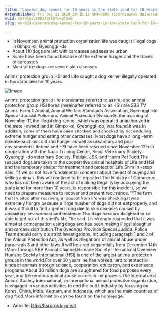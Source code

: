 ```yaml
---
title: "Covered dog kennel for 10 years in the state land for 10 years"
datePublished: Fri Dec 11 2020 20:15:12 GMT+0000 (Coordinated Universal Time)
cuid: cm74lksl9001f09l8fwky53w9
slug: en-624-covered-dog-kennel-for-10-years-in-the-state-land-for-10-years

---
```



- In November, animal protection organization life was caught illegal dogs in Gimpo -si, Gyeonggi -do
- About 110 dogs are left with carcasses and sesame urban
- Some have been found because of the extreme hunger and the traces of carcasses
- Most of the dogs are severe skin diseases

Animal protection group HSI and Life caught a dog kennel illegally operated in the state land for 10 years.

![Image](https://cdn.hashnode.com/res/hashnode/image/upload/v1739527191180/a7cf2828-15c8-4e7c-9aa5-802e376512c0.jpeg)

Animal protection group life (hereinafter referred to as life) and animal protection group HSI Korea (hereinafter referred to as HSI) are SBS TV Animal Farm X Animal, Animal Welfare Standards Association, Gyeonggi -do Special Judicial Police and Animal Protection DivisionOn the morning of November 11, the illegal dog kennel, which was operated unauthorized in the state -owned land in Gimpo -si, Gyeonggi -do, was found.It was.In addition, some of them have been shocked and shocked by not enduring extreme hunger and eating other carcasses. Most dogs have a long -term disease such as cold and hunger as well as unsanitary and poor environments.Lifetime and HSI have been rescued since November 13th in cooperation with the Isaac Training Center, Seoul Veterinary Society, Gyeonggi -do Veterinary Society, Petdak, JSK, and Harim Pet Food.The rescued dogs are taken to the cooperative animal hospitals of Life and HSI and the temporary shelter for treatment and protection.Life Shim In -seop said, “If we do not have fundamental concerns about the act of buying and selling animals, this will continue to be repeated.The Ministry of Commerce, who has not been aware of the act of making illegality by occupying the state land for more than 10 years, is responsible for this incident, so we need to prepare measures to recover and prevent recurrence. ”“The farm that I visited after receiving a request from life was shocking.It was extremely hungry because a large number of dogs did not eat properly, and it was difficult to find a general dog due to skin diseases caused by unsanitary environment and treatment.The dogs here are delighted to be able to get out of this hell's life, ”he said.It is strongly suspected that it was aimed at compensation using dogs and has been making illegal slaughter and carcass distribution.The Gyeonggi Province Special Judicial Police Team should carry out strict investigations, including paragraph 1 and 2 of the Animal Protection Act, as well as allegations of animal abuse under paragraph 3 and other laws.It will be aired sequentially from December 14th (Mon) through SBS Animal Channel.Humane Society International Overview Humane Society International (HSI) is one of the largest animal protection groups in the world.For over 20 years, he has worked hard to protect all kinds of animals through science, cooperation, education, and experience programs.About 30 million dogs are slaughtered for food purposes every year, and tremendous animal abuse occurs in the process.The International Animal Society International, an international animal protection organization, is engaged in various activities to end the outfit industry by focusing on Korea, China, India, Vietnam, and Indonesia, which are the main countries of dog food.More information can be found on the homepage.

- Website: http://hsi.org/dogmeat